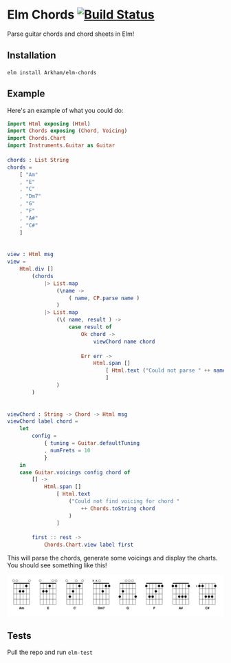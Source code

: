 # Elm Chords [![Build Status](https://travis-ci.com/Arkham/elm-chords.svg?branch=master)](https://travis-ci.com/Arkham/elm-chords)

Parse guitar chords and chord sheets in Elm!

## Installation

`elm install Arkham/elm-chords`

## Example

Here's an example of what you could do:

```elm
import Html exposing (Html)
import Chords exposing (Chord, Voicing)
import Chords.Chart
import Instruments.Guitar as Guitar

chords : List String
chords =
    [ "Am"
    , "E"
    , "C"
    , "Dm7"
    , "G"
    , "F"
    , "A#"
    , "C#"
    ]


view : Html msg
view =
    Html.div []
        (chords
            |> List.map
                (\name ->
                    ( name, CP.parse name )
                )
            |> List.map
                (\( name, result ) ->
                    case result of
                        Ok chord ->
                            viewChord name chord

                        Err err ->
                            Html.span []
                                [ Html.text ("Could not parse " ++ name)
                                ]
                )
        )


viewChord : String -> Chord -> Html msg
viewChord label chord =
    let
        config =
            { tuning = Guitar.defaultTuning
            , numFrets = 10
            }
    in
    case Guitar.voicings config chord of
        [] ->
            Html.span []
                [ Html.text
                    ("Could not find voicing for chord "
                        ++ Chords.toString chord
                    )
                ]

        first :: rest ->
            Chords.Chart.view label first
```

This will parse the chords, generate some voicings and display the charts. You
should see something like this!

![Charts](./images/charts.png)

## Tests

Pull the repo and run `elm-test`
